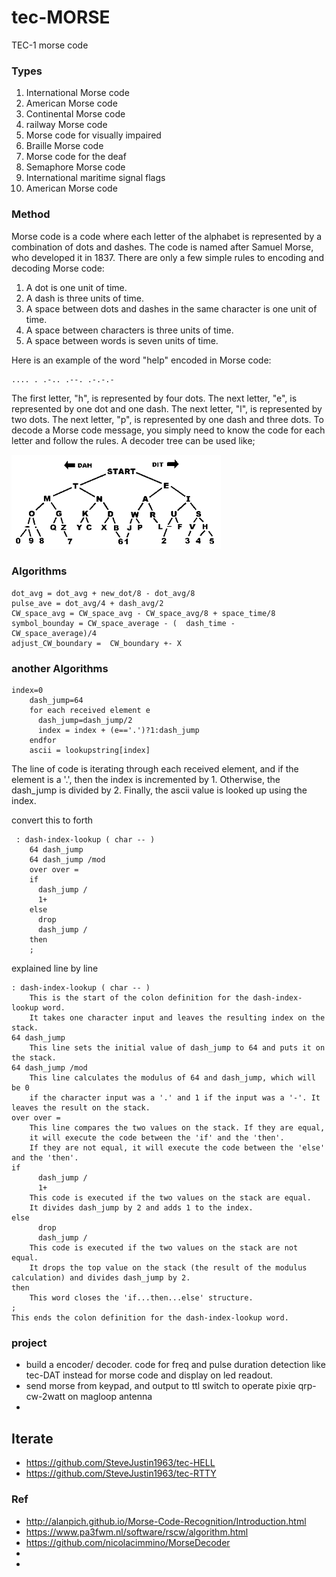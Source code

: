 # tec-MORSE
TEC-1 morse code 

### Types
1. International Morse code
2. American Morse code
3. Continental Morse code
4. railway Morse code
5. Morse code for visually impaired
6. Braille Morse code
7. Morse code for the deaf
8. Semaphore Morse code
9. International maritime signal flags
10. American Morse code

### Method
Morse code is a code where each letter of the alphabet is represented by a combination of dots and dashes. The code is named after Samuel Morse, who developed it in 1837. There are only a few simple rules to encoding and decoding Morse code:

1. A dot is one unit of time.
2. A dash is three units of time.
3. A space between dots and dashes in the same character is one unit of time.
4. A space between characters is three units of time.
5. A space between words is seven units of time.

Here is an example of the word "help" encoded in Morse code:
```
.... . .-.. .--. .-.-.-
```
The first letter, "h", is represented by four dots. The next letter, "e", is represented by one dot and one dash. The next letter, "l", is represented by two dots. The next letter, "p", is represented by one dash and three dots. To decode a Morse code message, you simply need to know the code for each letter and follow the rules.
A decoder tree can be used like;

![](https://github.com/SteveJustin1963/tec-MORSE/blob/master/pics/mortree1.png)


### Algorithms

```
dot_avg = dot_avg + new_dot/8 - dot_avg/8
pulse_ave = dot_avg/4 + dash_avg/2
CW_space_avg = CW_space_avg - CW_space_avg/8 + space_time/8
symbol_bounday = CW_space_average - (  dash_time -  CW_space_average)/4
adjust_CW_boundary =  CW_boundary +- X
```

### another Algorithms
```
index=0
    dash_jump=64
    for each received element e
      dash_jump=dash_jump/2
      index = index + (e=='.')?1:dash_jump
    endfor
    ascii = lookupstring[index]
```

The line of code is iterating through each received element, and if the element is a '.', then the index is incremented by 1. Otherwise, the dash_jump is divided by 2. Finally, the ascii value is looked up using the index.

convert this to forth
```
 : dash-index-lookup ( char -- )
    64 dash_jump
    64 dash_jump /mod
    over over =
    if
      dash_jump /
      1+
    else
      drop
      dash_jump /
    then
    ;
```

explained line by line

```
: dash-index-lookup ( char -- )
    This is the start of the colon definition for the dash-index-lookup word. 
    It takes one character input and leaves the resulting index on the stack.
64 dash_jump
    This line sets the initial value of dash_jump to 64 and puts it on the stack.
64 dash_jump /mod
    This line calculates the modulus of 64 and dash_jump, which will be 0 
    if the character input was a '.' and 1 if the input was a '-'. It leaves the result on the stack.
over over =
    This line compares the two values on the stack. If they are equal, 
    it will execute the code between the 'if' and the 'then'. 
    If they are not equal, it will execute the code between the 'else' and the 'then'.
if
      dash_jump /
      1+
    This code is executed if the two values on the stack are equal. 
    It divides dash_jump by 2 and adds 1 to the index.
else
      drop
      dash_jump /
    This code is executed if the two values on the stack are not equal. 
    It drops the top value on the stack (the result of the modulus calculation) and divides dash_jump by 2.
then
    This word closes the 'if...then...else' structure.
;
This ends the colon definition for the dash-index-lookup word.

```




### project
- build a encoder/ decoder. code for freq and pulse duration detection like tec-DAT instead for morse code and display on led readout. 
- send morse from keypad, and output to ttl switch to operate pixie qrp-cw-2watt on magloop antenna
- 

## Iterate
- https://github.com/SteveJustin1963/tec-HELL
- https://github.com/SteveJustin1963/tec-RTTY

### Ref
- http://alanpich.github.io/Morse-Code-Recognition/Introduction.html
- https://www.pa3fwm.nl/software/rscw/algorithm.html
- https://github.com/nicolacimmino/MorseDecoder
- 
- 

